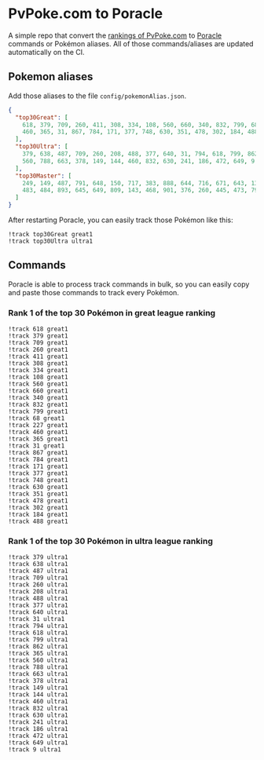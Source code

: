 # PvPoke.com to Poracle
A simple repo that convert the [rankings of PvPoke.com](https://pvpoke.com/rankings/) to [Poracle](https://github.com/KartulUdus/PoracleJS) commands or Pokémon aliases. 
All of those commands/aliases are updated automatically on the CI.

## Pokemon aliases
Add those aliases to the file `config/pokemonAlias.json`. 

<!-- aliases-start -->
```json
{
  "top30Great": [
    618, 379, 709, 260, 411, 308, 334, 108, 560, 660, 340, 832, 799, 68, 227,
    460, 365, 31, 867, 784, 171, 377, 748, 630, 351, 478, 302, 184, 488
  ],
  "top30Ultra": [
    379, 638, 487, 709, 260, 208, 488, 377, 640, 31, 794, 618, 799, 862, 365,
    560, 788, 663, 378, 149, 144, 460, 832, 630, 241, 186, 472, 649, 9
  ],
  "top30Master": [
    249, 149, 487, 791, 648, 150, 717, 383, 888, 644, 716, 671, 643, 130, 250,
    483, 484, 893, 645, 649, 809, 143, 468, 901, 376, 260, 445, 473, 794
  ]
}
```
<!-- aliases-end -->

After restarting Poracle, you can easily track those Pokémon like this:
```shell
!track top30Great great1
!track top30Ultra ultra1
```

## Commands
Poracle is able to process track commands in bulk, so you can easily copy and paste those commands to track every Pokémon.

### Rank 1 of the top 30 Pokémon in great league ranking
<!-- top30great-start -->
```
!track 618 great1
!track 379 great1
!track 709 great1
!track 260 great1
!track 411 great1
!track 308 great1
!track 334 great1
!track 108 great1
!track 560 great1
!track 660 great1
!track 340 great1
!track 832 great1
!track 799 great1
!track 68 great1
!track 227 great1
!track 460 great1
!track 365 great1
!track 31 great1
!track 867 great1
!track 784 great1
!track 171 great1
!track 377 great1
!track 748 great1
!track 630 great1
!track 351 great1
!track 478 great1
!track 302 great1
!track 184 great1
!track 488 great1
```
<!-- top30great-end -->

### Rank 1 of the top 30 Pokémon in ultra league ranking
<!-- top30ultra-start -->
```
!track 379 ultra1
!track 638 ultra1
!track 487 ultra1
!track 709 ultra1
!track 260 ultra1
!track 208 ultra1
!track 488 ultra1
!track 377 ultra1
!track 640 ultra1
!track 31 ultra1
!track 794 ultra1
!track 618 ultra1
!track 799 ultra1
!track 862 ultra1
!track 365 ultra1
!track 560 ultra1
!track 788 ultra1
!track 663 ultra1
!track 378 ultra1
!track 149 ultra1
!track 144 ultra1
!track 460 ultra1
!track 832 ultra1
!track 630 ultra1
!track 241 ultra1
!track 186 ultra1
!track 472 ultra1
!track 649 ultra1
!track 9 ultra1
```
<!-- top30ultra-end -->
